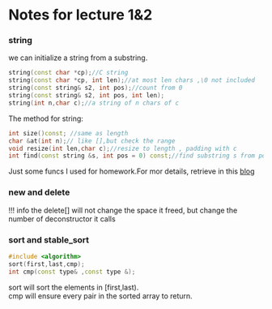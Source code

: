 # Notes for lecture 1&2

### string
we can initialize a string from a substring.
```C++
string(const char *cp);//C string
string(const char *cp, int len);//at most len chars ,\0 not included
string(const string& s2, int pos);//count from 0
string(const string& s2, int pos, int len);
string(int n,char c);//a string of n chars of c
```
The method for string:
```C++
int size()const; //same as length
char &at(int n);// like [],but check the range
void resize(int len,char c);//resize to length , padding with c
int find(const string &s, int pos = 0) const;//find substring s from pos , return string::npos if not found
```
Just some funcs I used for homework.For mor details, retrieve in this [blog](https://blog.csdn.net/qq_37954088/article/details/82286530)

### new and delete 
!!! info
    the delete[] will not change the space it freed, but change the number of deconstructor it calls
### sort and stable_sort
```C++
#include <algorithm>
sort(first,last,cmp);
int cmp(const type& ,const type &);
```
sort will sort the elements in [first,last).  
cmp will ensure every pair in the sorted array to return.

    